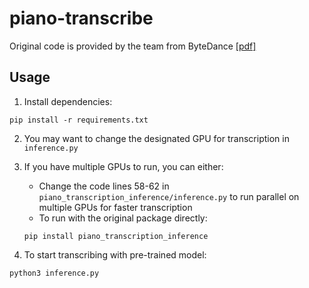 # piano-transcribe
Original code is provided by the team from ByteDance [[pdf]](https://arxiv.org/pdf/2010.01815.pdf)  


## Usage

1. Install dependencies:  

```
pip install -r requirements.txt
```

2. You may want to change the designated GPU for transcription in `inference.py`  

3. If you have multiple GPUs to run, you can either:  
    - Change the code lines 58-62 in `piano_transcription_inference/inference.py` to run parallel on multiple GPUs for faster transcription  
    - To run with the original package directly:   
    ```
    pip install piano_transcription_inference
    ```

4. To start transcribing with pre-trained model:  
```
python3 inference.py
```